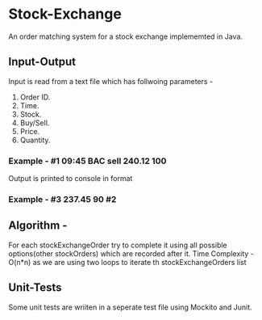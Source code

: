 # Stock-Exchange

An order matching system for a stock exchange implememted in Java.


## Input-Output

Input is read from a text file which has follwoing parameters - 
1. Order ID.
2. Time.
3. Stock.
4. Buy/Sell.
5. Price.
6. Quantity.
### Example - #1 09:45 BAC sell 240.12 100

Output is printed to console in <buy-order-id> <sell-price> <qty> <sell-order-id> format
### Example - #3 237.45 90 #2


## Algorithm - 
For each stockExchangeOrder try to complete it using all possible options(other stockOrders) which are recorded after it.
Time Complexity - O(n*n) as we are using two loops to iterate th stockExchangeOrders list

## Unit-Tests

Some unit tests are wriiten in a seperate test file using Mockito and Junit.

